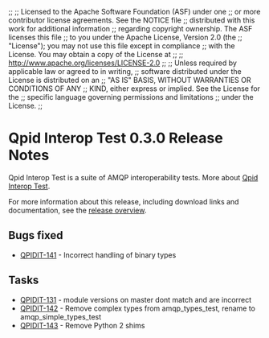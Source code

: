 ;;
;; Licensed to the Apache Software Foundation (ASF) under one
;; or more contributor license agreements.  See the NOTICE file
;; distributed with this work for additional information
;; regarding copyright ownership.  The ASF licenses this file
;; to you under the Apache License, Version 2.0 (the
;; "License"); you may not use this file except in compliance
;; with the License.  You may obtain a copy of the License at
;;
;;   http://www.apache.org/licenses/LICENSE-2.0
;;
;; Unless required by applicable law or agreed to in writing,
;; software distributed under the License is distributed on an
;; "AS IS" BASIS, WITHOUT WARRANTIES OR CONDITIONS OF ANY
;; KIND, either express or implied.  See the License for the
;; specific language governing permissions and limitations
;; under the License.
;;

# Qpid Interop Test 0.3.0 Release Notes

Qpid Interop Test is a suite of AMQP interoperability tests.  More
about [Qpid Interop
Test]({{site_url}}/components/interop-test/index.html).

For more information about this release, including download links and
documentation, see the [release overview](index.html).


## Bugs fixed

 - [QPIDIT-141](https://issues.apache.org/jira/browse/QPIDIT-141) - Incorrect handling of binary types

## Tasks

 - [QPIDIT-131](https://issues.apache.org/jira/browse/QPIDIT-131) - module versions on master dont match and are incorrect
 - [QPIDIT-142](https://issues.apache.org/jira/browse/QPIDIT-142) - Remove complex types from amqp_types_test, rename to amqp_simple_types_test
 - [QPIDIT-143](https://issues.apache.org/jira/browse/QPIDIT-143) - Remove Python 2 shims
